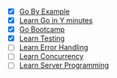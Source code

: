 - [x] [Go By Example](http://gobyexample.com/)
- [x] [Learn Go in Y minutes](http://learnxinyminutes.com/docs/go/)
- [x] [Go Bootcamp](http://www.golangbootcamp.com/book)
- [x] [Learn Testing](https://github.com/golang/go/wiki/LearnTesting)
- [ ] [Learn Error Handling](https://github.com/golang/go/wiki/LearnErrorHandling)
- [ ] [Learn Concurrency](https://github.com/golang/go/wiki/LearnConcurrency)
- [ ] [Learn Server Programming](https://github.com/golang/go/wiki/LearnServerProgramming)